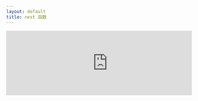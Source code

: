 ```yaml
---
layout: default
title: nest 函数
---
```


<div style="overflow-x: scroll;">
  <iframe
    src="https://carbon.now.sh/embed/Vexz4ndFziri1cSWSsIW"
    style="width: 550px; height: 176px; border:0; transform: scale(1); overflow:hidden;"
    sandbox="allow-scripts allow-same-origin">
  </iframe>
</div>
